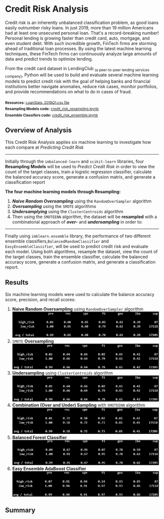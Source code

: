 # Credit Risk Analysis
Credit risk is an inherently unbalanced classification problem, as good loans easily outnumber risky loans. In just 2019, more than 19 million Americans had at least one unsecured personal loan. That's a record-breaking number! Personal lending is growing faster than credit card, auto, mortgage, and even student debt. With such incredible growth, FinTech firms are storming ahead of traditional loan processes. By using the latest machine learning techniques, these FinTech firms can continuously analyze large amounts of data and predict trends to optimize lending.

From the credit card dataset in LendingClub <sub>(a peer-to-peer lending services company)</sub>, Python will be used to build and evaluate several machine learning models to predict credit risk with the goal of helping banks and financial institutions better navigate anomalies, reduce risk cases, monitor portfolios, and provide recommendations on what to do in cases of fraud.

<sub>**Resources:** [LoanStats_2019Q1.csv file](https://github.com/vzhang90/Credit_Risk_Analysis/blob/main/LoanStats_2019Q1.csv)</sub>   
<sub>**Resampling Models code:** [credit_risk_resampling.ipynb](https://github.com/vzhang90/Credit_Risk_Analysis/blob/main/credit_risk_resampling.ipynb)</sub>   
<sub>**Ensemble Classifers code:** [credit_risk_ensemble.ipynb](https://github.com/vzhang90/Credit_Risk_Analysis/blob/main/credit_risk_ensemble.ipynb)</sub>

## Overview of Analysis
 This Credit Risk Analysis applies six machine learning to investigate how each compare at *Predicting Credit Risk*

 ---
 Initially through the `imbalanced-learn` and `scikit-learn` libraries, four **Resampling Models** will be used to *Predict Credit Risk* in order to view the count of the target classes, train a logistic regression classifier, calculate the balanced accuracy score, generate a confusion matrix, and generate a classification report

**The four machine learning models through Resampling:**
1) ***Naive Random Oversampling*** using the `RandomOverSampler` algorithm 
2) ***Oversampling*** using the `SMOTE` algorithms  
3) ***Undersamplying*** using the `ClusterCentroids` algorithm
4) Then using the `SMOTEENN` algorithm, the dataset will be **resampled** with a combinatorial approach of ***over-*** and ***undersampling*** in order to:

--- 
Finally using `imblearn.ensemble` library, the performance of two different ensemble classifiers,`BalancedRandomClassifier` and `EasyEnsembleClassifier`, will be used to predict credit risk and evaluate each model. Using both algorithms, resample the dataset, view the count of the target classes, train the ensemble classifier, calculate the balanced accuracy score, generate a confusion matrix, and generate a classification report.

  

## Results

Six machine learning models were used to calculate the balance accuracy score, precision, and recall scores:
1) **Naive Random Oversampling** using `RandomOverSampler` algorithm
![Naive Random Oversampling Imbalanced Classification Report](https://github.com/vzhang90/Credit_Risk_Analysis/blob/main/images/naive_random_sampling_imbclass.png)
2) `SMOTE` **Oversampling**
![SMOTE imblanace classification report](https://github.com/vzhang90/Credit_Risk_Analysis/blob/main/images/SMOTE_oversampling_imbclass.png)
3) **Undersampling** using `ClusterCentroids` algorithm
![ClusterCentroids classification report imbalanced](https://github.com/vzhang90/Credit_Risk_Analysis/blob/main/images/SMOTE_oversampling_imbclass.png)
4) **Combination (Over and Under) Sampling** with `SMOTEENN` algorithm
![SMOTEEN classification report imbalanced](https://github.com/vzhang90/Credit_Risk_Analysis/blob/main/images/SMOTEENN_combosampling_imbclass.png)
5) **Balanced Forest Classifier**
![balanced forest classifier](https://github.com/vzhang90/Credit_Risk_Analysis/blob/main/images/balanced_random_forest_classifier_imbclass.png)
6) **Easy Ensemble AdaBoost Classifier**
![ECC classification report imbalanced](https://github.com/vzhang90/Credit_Risk_Analysis/blob/main/images/ECC_imbclass.png)

## Summary